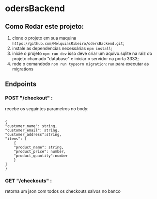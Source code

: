 # odersBackend


## Como Rodar este projeto:
1. clone o projeto em sua maquina ```https://github.com/MelquiasRibeiro/odersBackend.git```;
2. instale as dependencias necessárias ```npm install```;
3. inicie o projeto ```npm run dev``` isso deve criar um aquivo.sqlite na raiz do projeto chamado "database"  e iniciar o servidor na porta 3333;
4. rode o comandodo ```npm run typeorm migration:run``` para executar as migrations

## Endpoints

 ### POST "/checkout" :

recebe os seguintes parametros no body: 
```

{
"customer_name": string,
"customer_email": string,
"customer_address":string,
"items": [
	{
	"product_name": string,
	"product_price": number,
	"product_quantity":number
	}
]
}
```

 ### GET  "/checkouts" :

retorna um json com todos os checkouts salvos no banco
